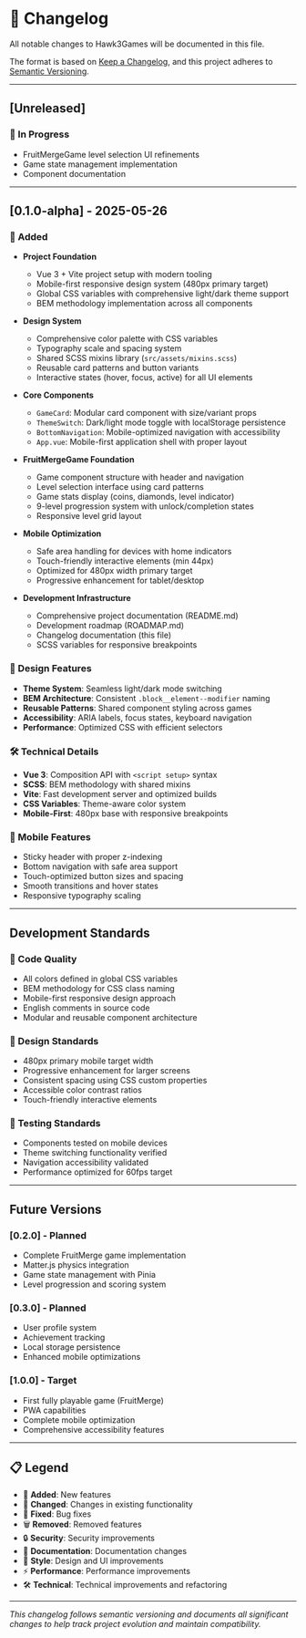 # 📝 Changelog

All notable changes to Hawk3Games will be documented in this file.

The format is based on [Keep a Changelog](https://keepachangelog.com/en/1.0.0/),
and this project adheres to [Semantic Versioning](https://semver.org/spec/v2.0.0.html).

---

## [Unreleased]

### 🔄 In Progress
- FruitMergeGame level selection UI refinements
- Game state management implementation
- Component documentation

---

## [0.1.0-alpha] - 2025-05-26

### 🎉 Added
- **Project Foundation**
    - Vue 3 + Vite project setup with modern tooling
    - Mobile-first responsive design system (480px primary target)
    - Global CSS variables with comprehensive light/dark theme support
    - BEM methodology implementation across all components

- **Design System**
    - Comprehensive color palette with CSS variables
    - Typography scale and spacing system
    - Shared SCSS mixins library (`src/assets/mixins.scss`)
    - Reusable card patterns and button variants
    - Interactive states (hover, focus, active) for all UI elements

- **Core Components**
    - `GameCard`: Modular card component with size/variant props
    - `ThemeSwitch`: Dark/light mode toggle with localStorage persistence
    - `BottomNavigation`: Mobile-optimized navigation with accessibility
    - `App.vue`: Mobile-first application shell with proper layout

- **FruitMergeGame Foundation**
    - Game component structure with header and navigation
    - Level selection interface using card patterns
    - Game stats display (coins, diamonds, level indicator)
    - 9-level progression system with unlock/completion states
    - Responsive level grid layout

- **Mobile Optimization**
    - Safe area handling for devices with home indicators
    - Touch-friendly interactive elements (min 44px)
    - Optimized for 480px width primary target
    - Progressive enhancement for tablet/desktop

- **Development Infrastructure**
    - Comprehensive project documentation (README.md)
    - Development roadmap (ROADMAP.md)
    - Changelog documentation (this file)
    - SCSS variables for responsive breakpoints

### 🎨 Design Features
- **Theme System**: Seamless light/dark mode switching
- **BEM Architecture**: Consistent `.block__element--modifier` naming
- **Reusable Patterns**: Shared component styling across games
- **Accessibility**: ARIA labels, focus states, keyboard navigation
- **Performance**: Optimized CSS with efficient selectors

### 🛠️ Technical Details
- **Vue 3**: Composition API with `<script setup>` syntax
- **SCSS**: BEM methodology with shared mixins
- **Vite**: Fast development server and optimized builds
- **CSS Variables**: Theme-aware color system
- **Mobile-First**: 480px base with responsive breakpoints

### 📱 Mobile Features
- Sticky header with proper z-indexing
- Bottom navigation with safe area support
- Touch-optimized button sizes and spacing
- Smooth transitions and hover states
- Responsive typography scaling

---

## Development Standards

### 🔧 Code Quality
- All colors defined in global CSS variables
- BEM methodology for CSS class naming
- Mobile-first responsive design approach
- English comments in source code
- Modular and reusable component architecture

### 📏 Design Standards
- 480px primary mobile target width
- Progressive enhancement for larger screens
- Consistent spacing using CSS custom properties
- Accessible color contrast ratios
- Touch-friendly interactive elements

### 🧪 Testing Standards
- Components tested on mobile devices
- Theme switching functionality verified
- Navigation accessibility validated
- Performance optimized for 60fps target

---

## Future Versions

### [0.2.0] - Planned
- Complete FruitMerge game implementation
- Matter.js physics integration
- Game state management with Pinia
- Level progression and scoring system

### [0.3.0] - Planned
- User profile system
- Achievement tracking
- Local storage persistence
- Enhanced mobile optimizations

### [1.0.0] - Target
- First fully playable game (FruitMerge)
- PWA capabilities
- Complete mobile optimization
- Comprehensive accessibility features

---

## 📋 Legend

- 🎉 **Added**: New features
- 🔄 **Changed**: Changes in existing functionality
- 🐛 **Fixed**: Bug fixes
- 🗑️ **Removed**: Removed features
- 🔒 **Security**: Security improvements
- 📝 **Documentation**: Documentation changes
- 🎨 **Style**: Design and UI improvements
- ⚡ **Performance**: Performance improvements
- 🛠️ **Technical**: Technical improvements and refactoring

---

*This changelog follows semantic versioning and documents all significant changes to help track project evolution and maintain compatibility.*